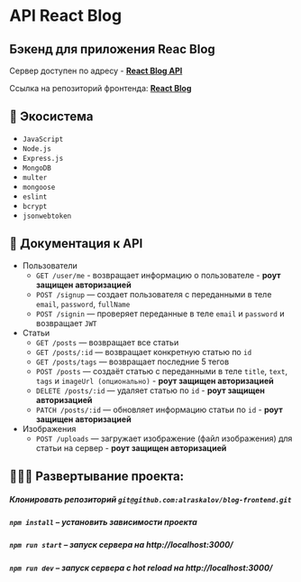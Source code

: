 # API React Blog

## Бэкенд для приложения Reac Blog

Сервер доступен по адресу - **[React Blog API](https://raskalov-blog-api.herokuapp.com)**

Ссылка на репозиторий фронтенда: **[React Blog](https://github.com/alraskalov/blog-frontend)**

## 🧰 Экосистема

- `JavaScript`
- `Node.js`
- `Express.js`
- `MongoDB`
- `multer`
- `mongoose`
- `eslint`
- `bcrypt`
- `jsonwebtoken`

## 📖 Документация к API

- Пользователи
  - `GET /user/me` - возвращает информацию о пользователе - **роут защищен авторизацией**
  - `POST /signup` — создает пользователя с переданными в теле `email`, `password`, `fullName`
  - `POST /signin` — проверяет переданные в теле `email` и `password` и возвращает `JWT`
- Статьи
  - `GET /posts` — возвращает все статьи
  - `GET /posts/:id` — возвращает конкретную статью по `id`
  - `GET /posts/tags` — возвращает последние 5 тегов
  - `POST /posts` — создаёт статью с переданными в теле `title`, `text`, `tags` и `imageUrl (опционально)` - **роут защищен авторизацией**
  - `DELETE /posts/:id` — удаляет статью по `id` - **роут защищен авторизацией**
  - `PATCH /posts/:id` — обновляет информацию статьи по `id`  - **роут защищен авторизацией**
- Изображения
  - `POST /uploads` — загружает изображение (файл изображения) для статьи на сервер  - **роут защищен авторизацией**

## 👨🏻‍💻 Развертывание проекта:

##### Клонировать репозиторий `git@github.com:alraskalov/blog-frontend.git`

##### `npm install` – установить зависимости проекта

##### `npm run start` – запуск сервера на http://localhost:3000/

##### `npm run dev` – запуск сервера с hot reload на http://localhost:3000/
